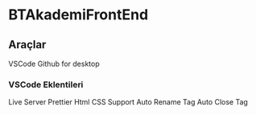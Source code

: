 # BTAkademiFrontEnd

## Araçlar
VSCode
Github for desktop
### VSCode Eklentileri
Live Server
Prettier
Html CSS Support
Auto Rename Tag
Auto Close Tag

